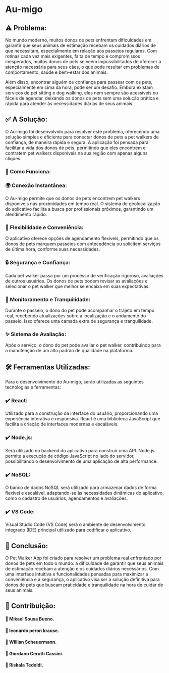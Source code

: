 

# Au-migo

## :warning: Problema:

No mundo moderno, muitos donos de pets enfrentam dificuldades em garantir que seus animais de estimação recebam os cuidados diários de que necessitam, especialmente em relação aos passeios regulares. Com rotinas cada vez mais exigentes, falta de tempo e compromissos inesperados, muitos donos de pets se veem impossibilitados de oferecer a atenção necessária para seus cães, o que pode resultar em problemas de comportamento, saúde e bem-estar dos animais.

Além disso, encontrar alguém de confiança para passear com os pets, especialmente em cima da hora, pode ser um desafio. Embora existam serviços de pet sitting e dog walking, eles nem sempre são acessíveis ou fáceis de agendar, deixando os donos de pets sem uma solução prática e rápida para atender às necessidades diárias de seus animais.

## :white_check_mark: A Solução:

O Au-migo foi desenvolvido para resolver este problema, oferecendo uma solução simples e eficiente para conectar donos de pets a pet walkers de confiança, de maneira rápida e segura. A aplicação foi pensada para facilitar a vida dos donos de pets, permitindo que eles encontrem e contratem pet walkers disponíveis na sua região com apenas alguns cliques.

### :rocket: Como Funciona:

### :earth_africa: Conexão Instantânea:
O Au-migo permite que os donos de pets encontrem pet walkers disponíveis nas proximidades em tempo real. O sistema de geolocalização do aplicativo facilita a busca por profissionais próximos, garantindo um atendimento rápido.

### :calendar: Flexibilidade e Conveniência:
O aplicativo oferece opções de agendamento flexíveis, permitindo que os donos de pets marquem passeios com antecedência ou solicitem serviços de última hora, conforme suas necessidades.

### :lock: Segurança e Confiança:
Cada pet walker passa por um processo de verificação rigoroso, avaliações de outros usuários. Os donos de pets podem revisar as avaliações e selecionar o pet walker que melhor se encaixa em suas expectativas.

### :dog: Monitoramento e Tranquilidade:
Durante o passeio, o dono do pet pode acompanhar o trajeto em tempo real, recebendo atualizações sobre a localização e o andamento do passeio. Isso oferece uma camada extra de segurança e tranquilidade.

### :sparkles: Sistema de Avaliação:
Após o serviço, o dono do pet pode avaliar o pet walker, contribuindo para a manutenção de um alto padrão de qualidade na plataforma.

## :hammer_and_wrench: Ferramentas Utilizadas:

Para o desenvolvimento do Au-migo, serão utilizadas as seguintes tecnologias e ferramentas:

### :heavy_check_mark: React:
Utilizado para a construção da interface do usuário, proporcionando uma experiência interativa e responsiva. React é uma biblioteca JavaScript que facilita a criação de interfaces modernas e escaláveis.

### :heavy_check_mark: Node.js:
Será utilizado no backend do aplicativo para construir uma API. Node.js permite a execução de código JavaScript no lado do servidor, possibilitando o desenvolvimento de uma aplicação de alta performance.

### :heavy_check_mark: NoSQL:
O banco de dados NoSQL será utilizado para armazenar dados de forma flexível e escalável, adaptando-se às necessidades dinâmicas do aplicativo, como o cadastro de usuários, agendamentos e avaliações.

### :heavy_check_mark: VS Code:
Visual Studio Code (VS Code) será o ambiente de desenvolvimento integrado (IDE) principal utilizado para codificar o aplicativo.

## :dart: Conclusão:

O Pet Walker App foi criado para resolver um problema real enfrentado por donos de pets em todo o mundo: a dificuldade de garantir que seus animais de estimação recebam a atenção e os cuidados diários necessários. Com uma interface intuitiva e funcionalidades pensadas para maximizar a conveniência e a segurança, o aplicativo visa ser a solução definitiva para donos de pets que buscam praticidade e tranquilidade na hora de cuidar de seus animais.

## :handshake: Contribuição:

#### :busts_in_silhouette: Mikael Sousa Bueno.

#### :busts_in_silhouette: leonardo peron krause.

#### :busts_in_silhouette: Willian Scheuermann.

#### :busts_in_silhouette: Giordano Cerutti Cassini.

#### :busts_in_silhouette: Riskala Tedoldi.
